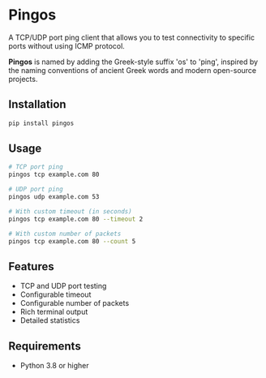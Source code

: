 # Pingos

A TCP/UDP port ping client that allows you to test connectivity to specific ports without using ICMP protocol.

**Pingos** is named by adding the Greek-style suffix 'os' to 'ping', inspired by the naming conventions of ancient Greek words and modern open-source projects.

## Installation

```bash
pip install pingos
```

## Usage

```bash
# TCP port ping
pingos tcp example.com 80

# UDP port ping
pingos udp example.com 53

# With custom timeout (in seconds)
pingos tcp example.com 80 --timeout 2

# With custom number of packets
pingos tcp example.com 80 --count 5
```

## Features

- TCP and UDP port testing
- Configurable timeout
- Configurable number of packets
- Rich terminal output
- Detailed statistics

## Requirements

- Python 3.8 or higher 